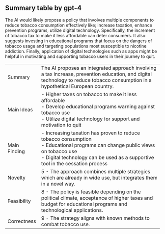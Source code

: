 ## Summary table by gpt-4
The AI would likely propose a policy that involves multiple components to reduce tobacco consumption effectively like; increase taxation, enhance prevention programs, utilize digital technology. Specifically, the increment of tobacco tax to make it less affordable can deter consumers. It also suggests investing in educational programs that focus on the dangers of tobacco usage and targeting populations most susceptible to nicotine addiction. Finally, application of digital technologies such as apps might be helpful in motivating and supporting tobacco users in their journey to quit.

|              |                                                                                       |
|--------------|---------------------------------------------------------------------------------------|
| Summary      | The AI proposes an integrated approach involving a tax increase, prevention education, and digital technology to reduce tobacco consumption in a hypothetical European country.                                                                         |
| Main Ideas   | - Higher taxes on tobacco to make it less affordable <br> - Develop educational programs warning against tobacco use <br> - Utilize digital technology for support and motivation to quit 
| Main Finding | - Increasing taxation has proven to reduce tobacco consumption <br> - Educational programs can change public views on tobacco use <br> - Digital technology can be used as a supportive tool in the cessation process 
| Novelty      | 5 - The approach combines multiple strategies which are already in wide use, but integrates them in a novel way. 
| Feasibility  | 8 - The policy is feasible depending on the political climate, acceptance of higher taxes and budget for educational programs and technological applications. 
| Correctness  | 9 - The strategy aligns with known methods to combat tobacco use.                                          |
